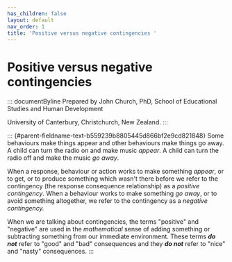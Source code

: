 ```yaml
---
has_children: false
layout: default
nav_order: 1
title: 'Positive versus negative contingencies '
---
```

# Positive versus negative contingencies 


::: documentByline
Prepared by John Church, PhD, School of Educational Studies and Human
Development

University of Canterbury, Christchurch, New Zealand.
:::

::: {#parent-fieldname-text-b559239b8805445d866bf2e9cd821848}
Some behaviours make things appear and other behaviours make things go
away. A child can turn the radio on and make music *appear*. A child can
turn the radio off and make the music *go away*.

When a response, behaviour or action works to make something *appear*,
or to get, or to produce something which wasn\'t there before we refer
to the contingency (the response consequence relationship) as a
*positive contingency*. When a behaviour works to make something *go
away*, or to avoid something altogether, we refer to the contingency as
a *negative contingency.*

When we are talking about contingencies, the terms "positive" and
"negative" are used in the *mathematical* sense of adding something or
subtracting something from our immediate environment. These terms ***do
not*** refer to "good" and "bad" consequences and they ***do not***
refer to "nice" and "nasty" consequences.
:::
